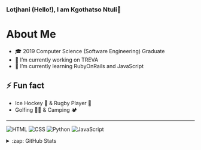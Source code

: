 ### Lotjhani (Hello!), I am Kgothatso Ntuli👋

# About Me

- 🎓 2019 Computer Science (Software Engineering) Graduate 
- 🔭 I’m currently working on TREVA
- 🌱 I’m currently learning RubyOnRails and JavaScript


## ⚡ Fun fact
* Ice Hockey 🏒 & Rugby Player 🏉
* Golfing 🏌🏿‍ & Camping 🏕️

---

![HTML](https://img.shields.io/static/v1?label=HTML&message=5&color=E34F26&style=for-the-badge&logo=html5)
![CSS](https://img.shields.io/static/v1?label=CSS&message=3&color=1572B6&style=for-the-badge&logo=css3)
![Python](https://img.shields.io/static/v1?label=Python&style=for-the-badge&message=3&color=3776AB&logo=PYTHON)
![JavaScript](https://img.shields.io/static/v1?label=JavaScript&style=for-the-badge&message=3&color=F7DF1E&logo=javascript)


<details>
  <summary>:zap: GitHub Stats</summary>
  
  ![Kgothatso's github stats](https://github-readme-stats.vercel.app/api?username=KgothatsoN&theme=dark&show_icons=true&hide=contribs)
</details>
